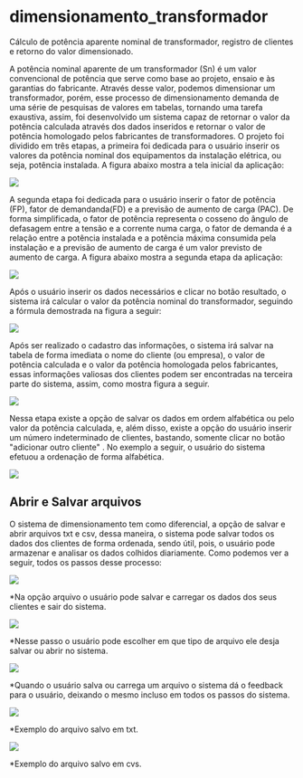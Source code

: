 # dimensionamento_transformador
Cálculo de potência aparente nominal de transformador, registro de clientes e retorno do valor dimensionado.

A potência nominal aparente de um transformador (Sn) é um valor convencional de potência que serve como base ao projeto, ensaio e às garantias do fabricante. Através desse valor, podemos dimensionar um transformador, porém, esse processo de dimensionamento demanda de uma série de pesquisas de valores em tabelas, tornando uma tarefa exaustiva, assim, foi desenvolvido um sistema capaz de retornar o valor da potência calculada através dos dados inseridos e retornar o valor de potência homologado pelos fabricantes de transformadores. O projeto foi dividido em três etapas, a primeira foi dedicada para o usuário inserir os valores da potência nominal dos equipamentos da instalação elétrica, ou seja, potência instalada. A figura abaixo mostra a tela inicial da aplicação:

![](imagens/etapa1.png)

A segunda etapa foi dedicada para o usuário inserir o fator de potência (FP), fator de demandanda(FD) e a previsão de aumento de carga (PAC). De forma simplificada, o fator de potência representa o cosseno do ângulo de defasagem entre a tensão e a corrente numa carga, o fator de demanda é a relação entre a potência instalada e a potência máxima consumida pela instalação e a previsão de aumento de carga é um valor previsto de aumento de carga. A figura abaixo mostra a segunda etapa da aplicação:

![](imagens/etapa2.png)

Após o usuário inserir os dados necessários e clicar no botão resultado, o sistema irá calcular o valor da potência nominal do transformador, seguindo a fórmula demostrada na figura a seguir:

![](imagens/formula.png)

Após ser realizado o cadastro das informações, o sistema irá salvar na tabela de forma imediata o nome do cliente (ou empresa), o valor de potência calculada e o valor da potência homologada pelos fabricantes, essas informações valiosas dos clientes podem ser encontradas na terceira parte do sistema, assim, como mostra figura a seguir.

![](imagens/etapa3.png)

Nessa etapa existe a opção de salvar os dados em ordem alfabética ou pelo valor da potência calculada, e,  além disso, existe a opção do usuário inserir um número indeterminado de clientes, bastando, somente clicar no botão "adicionar outro cliente" . No exemplo a seguir, o usuário do sistema efetuou a ordenação de forma alfabética.

![](imagens/ordenar_nome.png)

## Abrir e Salvar arquivos

O sistema de dimensionamento tem como diferencial, a opção de salvar e abrir arquivos txt e csv, dessa maneira, o sistema pode salvar todos os dados dos clientes de forma ordenada, sendo útil, pois, o usuário pode armazenar e analisar os dados colhidos diariamente.
Como podemos ver a seguir, todos os passos desse processo:

![](imagens/arquivo.png)

*Na opção arquivo o usuário pode salvar e carregar os dados dos seus clientes e sair do sistema.

![](imagens/salvardados.png)

*Nesse passo o usuário pode escolher em que tipo de arquivo ele desja salvar ou abrir no sistema.

![](imagens/salvo.png)

*Quando o usuário salva ou carrega um arquivo o sistema dá o feedback para o usuário, deixando o mesmo incluso em todos os passos do sistema.

![](imagens/txt.png)

*Exemplo do arquivo salvo em txt.

![](imagens/csv.png)

*Exemplo do arquivo salvo em cvs.

